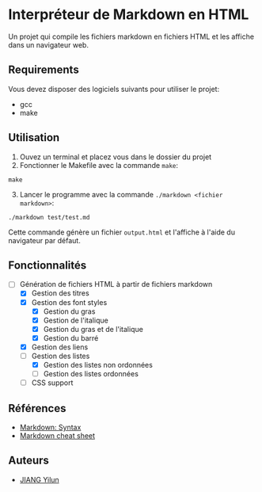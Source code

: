 # Interpréteur de Markdown en HTML
Un projet qui compile les fichiers markdown en fichiers HTML et les affiche dans un navigateur web.

## Requirements
Vous devez disposer des logiciels suivants pour utiliser le projet:
- gcc
- make

## Utilisation
1. Ouvez un terminal et placez vous dans le dossier du projet
2. Fonctionner le Makefile avec la commande `make`:
```shell
make
```
3. Lancer le programme avec la commande `./markdown <fichier markdown>`:
```shell
./markdown test/test.md
```
Cette commande génère un fichier `output.html` et l'affiche à l'aide du navigateur par défaut.

## Fonctionnalités
- [ ] Génération de fichiers HTML à partir de fichiers markdown
  - [x] Gestion des titres
  - [x] Gestion des font styles
    - [x] Gestion du gras
    - [x] Gestion de l'italique
    - [x] Gestion du gras et de l'italique
    - [x] Gestion du barré
  - [x] Gestion des liens
  - [ ] Gestion des listes
    - [x] Gestion des listes non ordonnées
    - [ ] Gestion des listes ordonnées
  - [ ] CSS support

## Références
- [Markdown: Syntax](https://daringfireball.net/projects/markdown/syntax)
- [Markdown cheat sheet](https://www.markdownguide.org/cheat-sheet/)

## Auteurs
- [JIANG Yilun](https://thearchyhelios.com)